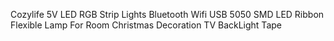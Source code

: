 Cozylife 5V LED RGB Strip Lights Bluetooth Wifi USB 5050 SMD LED Ribbon Flexible Lamp For Room Christmas Decoration TV BackLight Tape
